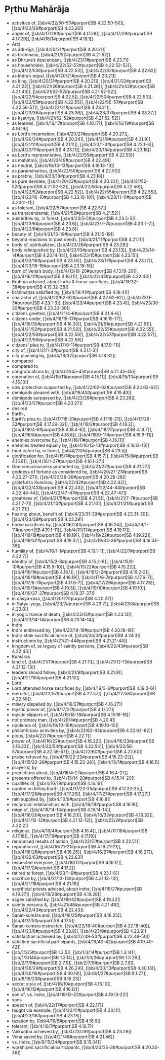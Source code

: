 # Pṛthu Mahārāja

* activities of, [[sb/4/22/50-50#purport|SB 4.22.50-50]], [[sb/4/23/26#purport|SB 4.23.26]]
* anger of, [[sb/4/17/28#purport|SB 4.17.28]], [[sb/4/17/29#purport|SB 4.17.29]], [[sb/4/18/1#purport|SB 4.18.1]]
* Arci 
* as ādi-rāja, [[sb/4/20/21#purport|SB 4.20.21]]
* as brāhmaṇa, [[sb/4/21/52#purport|SB 4.21.52]]
* as Dhruva’s descendant, [[sb/4/23/7#purport|SB 4.23.7]]
* as householder, [[sb/4/22/52-52#purport|SB 4.22.52-52]], [[sb/4/22/53#purport|SB 4.22.53]], [[sb/4/22/62#purport|SB 4.22.62]]
* as Indra’s equal, [[sb/4/20/21#purport|SB 4.20.21]]
* as king, [[sb/4/20/21#purport|SB 4.20.21]], [[sb/4/21/22#purport|SB 4.21.22]], [[sb/4/21/26#purport|SB 4.21.26]], [[sb/4/21/43#purport|SB 4.21.43]], [[sb/4/21/52-52#purport|SB 4.21.52-52]], [[sb/4/22/5#purport|SB 4.22.5]], [[sb/4/22/50#purport|SB 4.22.50]], [[sb/4/22/55#purport|SB 4.22.55]], [[sb/4/22/56-57#purport|SB 4.22.56-57]], [[sb/4/23/21#purport|SB 4.23.21]], [[sb/4/23/36#purport|SB 4.23.36]], [[sb/4/23/37#purport|SB 4.23.37]]
* as kṣatriya, [[sb/4/21/52-52#purport|SB 4.21.52-52]]
* as learned, [[sb/4/16/17#purport|SB 4.16.17]], [[sb/4/16/19#purport|SB 4.16.19]]
* as Lord’s incarnation, [[sb/4/20/27#purport|SB 4.20.27]], [[sb/4/20/34#purport|SB 4.20.34]], [[sb/4/21/9#purport|SB 4.21.9]], [[sb/4/21/11#purport|SB 4.21.11]], [[sb/4/23/1-3#purport|SB 4.23.1-3]], [[sb/4/23/11#purport|SB 4.23.11]], [[sb/4/23/18#purport|SB 4.23.18]]
* as Lord’s representative, [[sb/4/22/55#purport|SB 4.22.55]]
* as mahātmā, [[sb/4/22/49#purport|SB 4.22.49]]
* as neutral, [[sb/4/16/13-13#purport|SB 4.16.13-13]]
* as paramahaṁsa, [[sb/4/22/50#purport|SB 4.22.50]]
* as prabhu, [[sb/4/23/18#purport|SB 4.23.18]]
* as pure devotee, [[sb/4/20/23#purport|SB 4.20.23]], [[sb/4/21/52-52#purport|SB 4.21.52-52]], [[sb/4/22/50#purport|SB 4.22.50]], [[sb/4/22/52#purport|SB 4.22.52]], [[sb/4/22/55#purport|SB 4.22.55]], [[sb/4/23/10-10#purport|SB 4.23.10-10]], [[sb/4/23/11-11#purport|SB 4.23.11-11]]
* as tolerant, [[sb/4/22/57#purport|SB 4.22.57]]
* as transcendental, [[sb/4/21/52#purport|SB 4.21.52]]
* austerities by, in forest, [[sb/4/23/5-5#purport|SB 4.23.5-5]], [[sb/4/23/6#purport|SB 4.23.6]], [[sb/4/23/7-7#purport|SB 4.23.7-7]], [[sb/4/23/8#purport|SB 4.23.8]]
* beauty of, [[sb/4/21/15-19#purport|SB 4.21.15-19]]
* beyond reactions to past deeds, [[sb/4/21/11#purport|SB 4.21.11]]
* body of, spiritualized, [[sb/4/23/26#purport|SB 4.23.26]]
* body relinquished by, [[sb/4/23/13#purport|SB 4.23.13]], [[sb/4/23/14-14#purport|SB 4.23.14-14]], [[sb/4/23/15#purport|SB 4.23.15]], [[sb/4/23/16#purport|SB 4.23.16]], [[sb/4/23/17#purport|SB 4.23.17]], [[sb/4/23/18-18#purport|SB 4.23.18-18]]
* born of Vena’s body, [[sb/4/13/19-20#purport|SB 4.13.19-20]], [[sb/4/16/11#purport|SB 4.16.11]], [[sb/4/22/43#purport|SB 4.22.43]]
* Brahmā advised, about Indra & horse sacrifices, [[sb/4/19/32-38#purport|SB 4.19.32-38]]
* brāhmaṇas satisfied by, [[sb/4/19/41#purport|SB 4.19.41]]
* character of, [[sb/4/22/62-62#purport|SB 4.22.62-62]], [[sb/4/23/1-3#purport|SB 4.23.1-3]], [[sb/4/23/4#purport|SB 4.23.4]], [[sb/4/23/30-30#purport|SB 4.23.30-30]]
* citizens greeted, [[sb/4/21/4-6#purport|SB 4.21.4-6]]
* citizens under, [[sb/4/16/15-17#purport|SB 4.16.15-17]], [[sb/4/18/30#purport|SB 4.18.30]], [[sb/4/21/51#purport|SB 4.21.51]], [[sb/4/21/52#purport|SB 4.21.52]], [[sb/4/22/55#purport|SB 4.22.55]], [[sb/4/22/56#purport|SB 4.22.56]], [[sb/4/22/57#purport|SB 4.22.57]], [[sb/4/22/58#purport|SB 4.22.58]]
* citizens’ plea to, [[sb/4/17/9-11#purport|SB 4.17.9-11]]
* city of, [[sb/4/21/1-3#purport|SB 4.21.1-3]]
* city planning by, [[sb/4/18/32#purport|SB 4.18.32]]
* compared 
* compared to 
* congratulations to, [[sb/4/21/45-45#purport|SB 4.21.45-45]]
* coronation of, [[sb/4/15/11#purport|SB 4.15.11]], [[sb/4/15/13#purport|SB 4.15.13]]
* cow protection supported by, [[sb/4/22/62-62#purport|SB 4.22.62-62]]
* demigods pleased with, [[sb/4/19/40#purport|SB 4.19.40]]
* demigods surpassed by, [[sb/4/23/26#purport|SB 4.23.26]], [[sb/4/23/27#purport|SB 4.23.27]]
* desired 
* Earth , 
* Earth’s plea to, [[sb/4/17/18-21#purport|SB 4.17.18-21]], [[sb/4/17/29-32#purport|SB 4.17.29-32]], [[sb/4/18/2#purport|SB 4.18.2]], [[sb/4/18/4-6#purport|SB 4.18.4-6]], [[sb/4/18/7#purport|SB 4.18.7]], [[sb/4/18/8#purport|SB 4.18.8]], [[sb/4/18/9-11#purport|SB 4.18.9-11]]
* enemies overcome by, [[sb/4/16/11#purport|SB 4.16.11]]
* enemies treated equally by, [[sb/4/16/13-13#purport|SB 4.16.13-13]]
* food eaten by, in forest, [[sb/4/23/5#purport|SB 4.23.5]]
* glorification for, [[sb/4/15/7#purport|SB 4.15.7]], [[sb/4/15/8#purport|SB 4.15.8]], [[sb/4/16/1-27#purport|SB 4.16.1-27]]
* God consciousness promoted by, [[sb/4/21/27#purport|SB 4.21.27]]
* goddess of fortune as considered by, [[sb/4/20/27-27#purport|SB 4.20.27-27]], [[sb/4/20/28-28#purport|SB 4.20.28-28]]
* grateful to Kumāras, [[sb/4/22/42#purport|SB 4.22.42]], [[sb/4/22/43#purport|SB 4.22.43]], [[sb/4/22/44-44#purport|SB 4.22.44-44]], [[sb/4/22/47-47#purport|SB 4.22.47-47]]
* greatness of, [[sb/4/21/5#purport|SB 4.21.5]], [[sb/4/21/7-7#purport|SB 4.21.7-7]], [[sb/4/21/10#purport|SB 4.21.10]], [[sb/4/21/21#purport|SB 4.21.21]]
* hearing about, benefit of, [[sb/4/23/31-39#purport|SB 4.23.31-39]], [[sb/4/23/39#purport|SB 4.23.39]]
* horse sacrifices by, [[sb/4/16/24#purport|SB 4.16.24]], [[sb/4/19/1-11#purport|SB 4.19.1-11]], [[sb/4/19/17#purport|SB 4.19.17]], [[sb/4/19/19#purport|SB 4.19.19]], [[sb/4/19/22#purport|SB 4.19.22]], [[sb/4/19/32#purport|SB 4.19.32]], [[sb/4/19/34-36#purport|SB 4.19.34-36]]
* humility of, [[sb/4/16/1-1#purport|SB 4.16.1-1]], [[sb/4/22/7#purport|SB 4.22.7]]
* identity of, [[sb/4/15/2-6#purport|SB 4.15.2-6]], [[sb/4/15/9-10#purport|SB 4.15.9-10]], [[sb/4/15/22#purport|SB 4.15.22]], [[sb/4/16/1#purport|SB 4.16.1]], [[sb/4/16/2-2#purport|SB 4.16.2-2]], [[sb/4/16/19#purport|SB 4.16.19]], [[sb/4/17/6-7#purport|SB 4.17.6-7]], [[sb/4/17/6-7#purport|SB 4.17.6-7]], [[sb/4/17/29#purport|SB 4.17.29]], [[sb/4/19/3#purport|SB 4.19.3]], [[sb/4/19/10#purport|SB 4.19.10]], [[sb/4/19/37-37#purport|SB 4.19.37-37]]
* in dāsya-rasa, [[sb/4/20/27#purport|SB 4.20.27]]
* in Satya-yuga, [[sb/4/23/7#purport|SB 4.23.7]], [[sb/4/23/8#purport|SB 4.23.8]]
* in yogic trance at death, [[sb/4/23/13#purport|SB 4.23.13]], [[sb/4/23/14-14#purport|SB 4.23.14-14]]
* Indra 
* Indra embraced by, [[sb/4/20/18-18#purport|SB 4.20.18-18]]
* Indra stole sacrificial horse of, [[sb/4/24/3#purport|SB 4.24.3]]
* instructions by, [[sb/4/21/21-44#purport|SB 4.21.21-44]]
* kingdom of, as legacy of saintly persons, [[sb/4/22/43#purport|SB 4.22.43]]
* Kumāras 
* land of, [[sb/4/21/11#purport|SB 4.21.11]], [[sb/4/21/12-13#purport|SB 4.21.12-13]]
* leaders should follow, [[sb/4/21/9#purport|SB 4.21.9]], [[sb/4/21/10#purport|SB 4.21.10]]
* Lord 
* Lord attended horse sacrifices by, [[sb/4/19/3-6#purport|SB 4.19.3-6]]
* merciful, [[sb/4/22/57#purport|SB 4.22.57]], [[sb/4/22/58#purport|SB 4.22.58]]
* misery dispelled by, [[sb/4/16/27#purport|SB 4.16.27]]
* mystic power of, [[sb/4/17/27#purport|SB 4.17.27]]
* mystic slippers of, [[sb/4/15/18-18#purport|SB 4.15.18-18]]
* not ordinary man, [[sb/4/20/4#purport|SB 4.20.4]]
* opulence of, [[sb/4/19/10-10#purport|SB 4.19.10-10]]
* philanthropic activities by, [[sb/4/22/62-62#purport|SB 4.22.62-62]]
* pious, [[sb/4/22/7#purport|SB 4.22.7]]
* power of, [[sb/4/16/22#purport|SB 4.16.22]], [[sb/4/16/23#purport|SB 4.16.23]], [[sb/4/22/54#purport|SB 4.22.54]], [[sb/4/22/56-57#purport|SB 4.22.56-57]], [[sb/4/22/60#purport|SB 4.22.60]]
* praise refused by, [[sb/4/15/22-22#purport|SB 4.15.22-22]], [[sb/4/15/23-26#purport|SB 4.15.23-26]], [[sb/4/16/1#purport|SB 4.16.1]]
* prayer(s) by 
* predictions about, [[sb/4/16/4-27#purport|SB 4.16.4-27]]
* presents offered to, [[sb/4/15/14-20#purport|SB 4.15.14-20]]
* qualities of, [[sb/4/16/19#purport|SB 4.16.19]]
* quoted on killing Earth, [[sb/4/17/22-25#purport|SB 4.17.22-25]], [[sb/4/17/26#purport|SB 4.17.26]], [[sb/4/17/27#purport|SB 4.17.27]]
* rain supplied by, [[sb/4/16/8#purport|SB 4.16.8]]
* reciprocal relationships with, [[sb/4/16/18#purport|SB 4.16.18]]
* reign of, [[sb/4/16/14-14#purport|SB 4.16.14-14]], [[sb/4/16/20#purport|SB 4.16.20]], [[sb/4/18/32#purport|SB 4.18.32]], [[sb/4/21/12-12#purport|SB 4.21.12-12]], [[sb/4/22/2#purport|SB 4.22.2]]
* religious, [[sb/4/16/4#purport|SB 4.16.4]], [[sb/4/17/18#purport|SB 4.17.18]], [[sb/4/17/19#purport|SB 4.17.19]]
* renounced results of action, [[sb/4/22/51#purport|SB 4.22.51]]
* reputation of, [[sb/4/16/21-21#purport|SB 4.16.21-21]], [[sb/4/16/26#purport|SB 4.16.26]], [[sb/4/16/27#purport|SB 4.16.27]], [[sb/4/22/63#purport|SB 4.22.63]]
* respected everyone, [[sb/4/16/17#purport|SB 4.16.17]], [[sb/4/17/2#purport|SB 4.17.2]]
* retired to forest, [[sb/4/23/1-6#purport|SB 4.23.1-6]]
* sacrifice by, [[sb/4/21/13-13#purport|SB 4.21.13-13]], [[sb/4/21/18#purport|SB 4.21.18]]
* sacrificial priests advised, about Indra, [[sb/4/19/27#purport|SB 4.19.27]], [[sb/4/19/28#purport|SB 4.19.28]]
* sages satisfied by, [[sb/4/19/42#purport|SB 4.19.42]]
* saintly persons &, [[sb/4/21/48#purport|SB 4.21.48]], [[sb/4/22/43#purport|SB 4.22.43]]
* Sanat-kumāra and, [[sb/4/16/25#purport|SB 4.16.25]], [[sb/4/17/5#purport|SB 4.17.5]]
* Sanat-kumāra instructed, [[sb/4/22/18-40#purport|SB 4.22.18-40]], [[sb/4/23/8#purport|SB 4.23.8]], [[sb/4/23/9#purport|SB 4.23.9]]
* satisfaction achieved by, [[sb/4/22/49-50#purport|SB 4.22.49-50]]
* satisfied sacrificial participants, [[sb/4/19/40-42#purport|SB 4.19.40-42]]
*  [[sb/1/3/5#purport|SB 1.3.5]], [[sb/1/3/14#purport|SB 1.3.14]], [[sb/1/3/14#purport|SB 1.3.14]], [[sb/1/3/26#purport|SB 1.3.26]], [[sb/2/7/9#purport|SB 2.7.9]], [[sb/2/7/9#purport|SB 2.7.9]], [[sb/4/26/24#purport|SB 4.26.24]], [[sb/4/30/13#purport|SB 4.30.13]], [[sb/4/30/19#purport|SB 4.30.19]], [[sb/8/1/27#purport|SB 8.1.27]], [[sb/8/19/23#purport|SB 8.19.23]]
* secret style of, [[sb/4/16/10#purport|SB 4.16.10]], [[sb/4/16/12#purport|SB 4.16.12]]
* son of, vs. Indra, [[sb/4/19/13-22#purport|SB 4.19.13-22]]
* sons 
* speech of, [[sb/4/22/17#purport|SB 4.22.17]]
* taught via example, [[sb/4/23/11#purport|SB 4.23.11]], [[sb/4/23/18#purport|SB 4.23.18]]
* taxation by, [[sb/4/16/6#purport|SB 4.16.6]]
* tolerant, [[sb/4/16/7#purport|SB 4.16.7]]
* Vaikuṇṭha achieved by, [[sb/4/23/29#purport|SB 4.23.29]]
* Vena saved by, [[sb/4/21/46#purport|SB 4.21.46]]
* vs. Indra, [[sb/8/15/34#purport|SB 8.15.34]]
* worshiped sacrificial participants, [[sb/4/20/35-36#purport|SB 4.20.35-36]]
